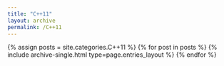 ```yaml
---
title: "C++11"
layout: archive
permalink: /C++11
---
```



{% assign posts = site.categories.C++11 %}
{% for post in posts %} {% include archive-single.html type=page.entries_layout %} {% endfor %}

